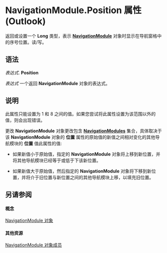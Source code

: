 
# NavigationModule.Position 属性 (Outlook)

返回或设置一个 **Long** 类型，表示 **[NavigationModule](76565eaf-1e64-f5d4-b90f-ba156863802c.md)** 对象时显示在导航窗格中的序号位置。读/写。


## 语法

 _表达式_. **Position**

 _表达式_ 一个返回 **NavigationModule** 对象的表达式。


## 说明

此属性只能设置为 1 和 8 之间的值。如果您尝试将此属性设置为该范围以外的值，则会出现错误。

更改 **NavigationModule** 对象更改包含 **[NavigationModules](4b0743d3-0a21-488c-27b2-31ae07129a61.md)** 集合，具体取决于该 **NavigationModule** 对象的 **位置** 属性的原始值的新值之间相对变化的其他导航模块的 **位置** 值此属性的值:


- 如果新值小于原始值，指定的 **NavigationModule** 对象将上移到新位置，并将其他导航模块已经等于或低于下该新位置。
    
- 如果新值大于原始值，然后指定的 **NavigationModule** 对象将下移到新位置，并将介于旧位置与新位置之间的其他导航模块上移，以填充旧位置。
    

## 另请参阅


#### 概念


[NavigationModule 对象](76565eaf-1e64-f5d4-b90f-ba156863802c.md)
#### 其他资源


[NavigationModule 对象成员](b51f4e81-2867-d59e-aeb5-ecab18367eb1.md)